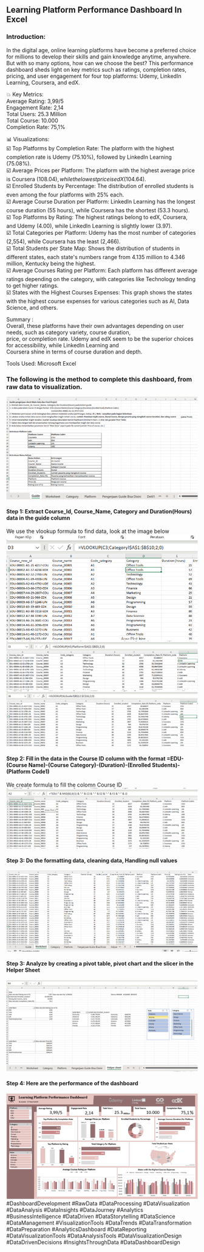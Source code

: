 ## Learning Platform Performance Dashboard In Excel

### Introduction: 
In the digital age, online learning platforms have become a preferred choice for millions to develop their skills and gain knowledge anytime, anywhere. But with so many options, how can we choose the best? This performance dashboard sheds light on key metrics such as ratings, completion rates, pricing, and user engagement for four top platforms: Udemy, LinkedIn Learning, Coursera, and edX.

💥 Key Metrics: 
<br>Average Rating: 3,99/5
<br>Engagement Rate: 2,14
<br>Total Users: 25.3 Million 
<br>Total Course: 10.000
<br>Completion Rate: 75,1%

📊 Visualizations:
<br>☑️ Top Platforms by Completion Rate:
The platform with the highest completion rate is Udemy (75.10%), followed by LinkedIn Learning (75.08%).
<br>☑️ Average Prices per Platform:
The platform with the highest average price is Coursera ($108.04), while the lowest price is edX ($104.64).
<br>☑️ Enrolled Students by Percentage:
The distribution of enrolled students is even among the four platforms with 25% each.
<br>☑️ Average Course Duration per Platform:
LinkedIn Learning has the longest course duration (55 hours), while Coursera has the shortest (53.3 hours).
<br>☑️ Top Platforms by Rating:
The highest ratings belong to edX, Coursera, and Udemy (4.00), while LinkedIn Learning is slightly lower (3.97).
<br>☑️ Total Categories per Platform:
Udemy has the most number of categories (2,554), while Coursera has the least (2,466).
<br>☑️ Total Students per State Map:
Shows the distribution of students in different states, each state's numbers range from 4.135 million to 4.346 million, Kentucky being the highest.
<br>☑️ Average Courses Rating per Platform:
Each platform has different average ratings depending on the category, with categories like Technology tending to get higher ratings.
<br>☑️ States with the Highest Courses Expenses:
This graph shows the states with the highest course expenses for various categories such as AI, Data Science, and others.

Summary : 
<br>Overall, these platforms have their own advantages depending on user needs, such as category variety, course duration, <br>price, or completion rate. Udemy and edX seem to be the superior choices for accessibility, while LinkedIn Learning and <br>Coursera shine in terms of course duration and depth.

Tools Used: Microsoft Excel

### The following is the method to complete this dashboard, from raw data to visualization.

![alt text](https://github.com/amirahzubaidi/Learning-Platform-Performance-Dashboard-In-Excel/blob/main/Picture/Screenshot%202025-01-20%20073635.png?raw=true)

#### Step 1: Extract Course_Id, Course_Name, Category and Duration(Hours) data in the guide column
We use the vlookup formula to find data, look at the image below
<br>
![alt text](https://github.com/amirahzubaidi/Learning-Platform-Performance-Dashboard-In-Excel/blob/main/Picture/Screenshot%202025-01-20%20075035.png?raw=true)
<br>
![alt text](https://github.com/amirahzubaidi/Learning-Platform-Performance-Dashboard-In-Excel/blob/main/Picture/Screenshot%202025-01-20%20075145.png?raw=true)
<br>
![alt text](https://github.com/amirahzubaidi/Learning-Platform-Performance-Dashboard-In-Excel/blob/main/Picture/Screenshot%202025-01-20%20075155.png?raw=true)

#### Step 2: Fill in the data in the Course ID column with the format =EDU-(Course Name)-(Course Category)-(Duration)-(Enrolled Students)-(Platform Code1)
We create formula to fill the colomn Course ID
<br>
![alt text](https://github.com/amirahzubaidi/Learning-Platform-Performance-Dashboard-In-Excel/blob/main/Picture/Screenshot%202025-01-20%20074853.png?raw=true)

#### Step 3: Do the formatting data, cleaning data, Handling null values
![alt text](https://github.com/amirahzubaidi/Learning-Platform-Performance-Dashboard-In-Excel/blob/main/Picture/Screenshot%202025-01-20%20075215.png?raw=true)

#### Step 3: Analyze by creating a pivot table, pivot chart and the slicer in the Helper Sheet
![alt text](https://github.com/amirahzubaidi/Learning-Platform-Performance-Dashboard-In-Excel/blob/main/Picture/Screenshot%202025-01-20%20082313.png?raw=true)

#### Step 4: Here are the performance of the dashboard
![alt text](https://github.com/amirahzubaidi/Learning-Platform-Performance-Dashboard-In-Excel/blob/main/Screenshot%20Dashboard.png?raw=true)
<br>
#DashboardDevelopment #RawData #DataProcessing #DataVisualization #DataAnalysis #DataInsights #DataJourney #Analytics #BusinessIntelligence #DataDriven #DataStorytelling #DataScience #DataManagement #VisualizationTools #DataTrends #DataTransformation #DataPreparation #AnalyticsDashboard #DataReporting #DataVisualizationTools #DataAnalysisTools #DataVisualizationDesign #DataDrivenDecisions #InsightsThroughData #DataDashboardDesign

